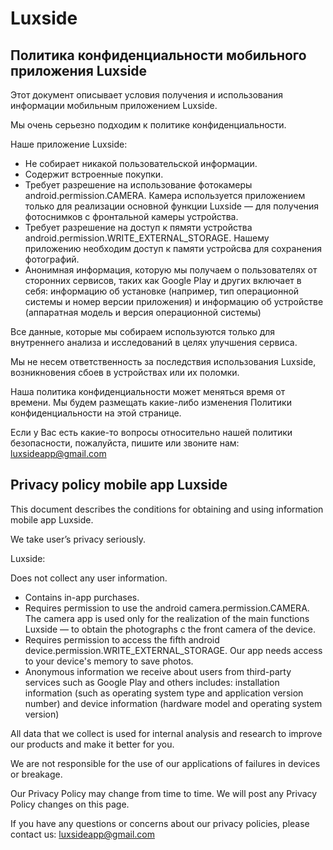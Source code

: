 # Luxside

## Политика конфиденциальности мобильного приложения Luxside

Этот документ описывает условия получения и использования информации мобильным приложением Luxside.

Мы очень серьезно подходим к политике конфиденциальности.

Наше приложение Luxside:

* Не собирает никакой пользовательской информации.
* Содержит встроенные покупки.
* Требует разрешение на использование фотокамеры android.permission.CAMERA. Камера используется приложением только для реализации основной функции Luxside — для получения фотоснимков c фронтальной камеры устройства.
* Требует разрешение на доступ к пямяти устройства android.permission.WRITE_EXTERNAL_STORAGE. Нашему приложению необходим доступ к памяти устройсва для сохранения фотографий.
* Анонимная информация, которую мы получаем о пользователях от сторонних сервисов, таких как Google Play и других включает в себя: информацию об установке (например, тип операционной системы и номер версии приложения) и информацию об устройстве (аппаратная модель и версия операционной системы)

Все данные, которые мы собираем используются только для внутреннего анализа и исследований в целях улучшения сервиса.

Мы не несем ответственность за последствия использования Luxside, возникновения сбоев в устройствах или их поломки.

Наша политика конфиденциальности может меняться время от времени. Мы будем размещать какие-либо изменения Политики конфиденциальности на этой странице.

Если у Вас есть какие-то вопросы относительно нашей политики безопасности, пожалуйста, пишите или звоните нам:
luxsideapp@gmail.com

## Privacy policy mobile app Luxside
This document describes the conditions for obtaining and using information mobile app Luxside.

We take user’s privacy seriously.

Luxside:

Does not collect any user information.
* Contains in-app purchases.
* Requires permission to use the android camera.permission.CAMERA. The camera app is used only for the realization of the main functions Luxside — to obtain the photographs c the front camera of the device.
* Requires permission to access the fifth android device.permission.WRITE_EXTERNAL_STORAGE. Our app needs access to your device's memory to save photos.
* Anonymous information we receive about users from third-party services such as Google Play and others includes: installation information (such as operating system type and application version number) and device information (hardware model and operating system version)

All data that we collect is used for internal analysis and research to improve our products and make it better for you.

We are not responsible for the use of our applications of failures in devices or breakage.

Our Privacy Policy may change from time to time. We will post any Privacy Policy changes on this page.

If you have any questions or concerns about our privacy policies, please contact us:
luxsideapp@gmail.com
